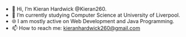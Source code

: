 - 👋 Hi, I’m Kieran Hardwick @Kieran260.
- 🌱 I’m currently studying Computer Science at University of Liverpool.
- 🌐 I am mostly active on Web Development and Java Programming.
- 📫 How to reach me: kieranhardwick260@gmail.com
